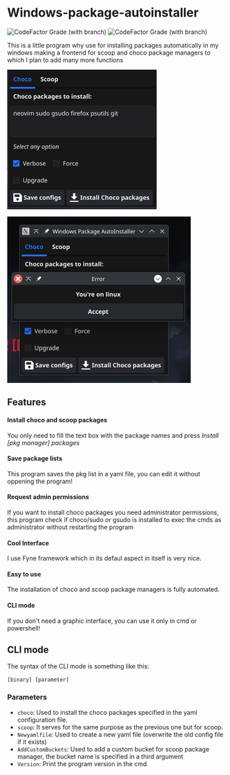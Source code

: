 # Windows-package-autoinstaller

![CodeFactor Grade (with branch)](https://img.shields.io/codefactor/grade/github/Tom5521/Windows-package-autoinstaller/dev?label=Code%20Quality%20dev%20branch)
![CodeFactor Grade (with branch)](https://img.shields.io/codefactor/grade/github/Tom5521/Windows-package-autoinstaller/master?label=Code%20Quality%20master%20branch)




This is a little program why use for installing packages automatically in my windows making a frontend for scoop and choco package managers to which I plan to add many more functions

![A screenshot of the program](./Assets/Screenshot1.png)

![Other screenshot!](./Assets/Screenshot2.png) 

## Features

#### Install choco and scoop packages

You only need to fill the text box with the package names and press *Install [pkg manager] packages*

#### Save package lists

This program saves the pkg list in a yaml file, you can edit it without oppening the program!

#### Request admin permissions

If you want to install choco packages you need administrator permissions, this program check if choco/sudo or gsudo is installed to exec the cmds as administrator without restarting the program

#### Cool Interface

I use Fyne framework which in its defaul aspect in itself is very nice.

#### Easy to use

The installation of choco and scoop package managers is fully automated.

#### CLI mode

If you don't need a graphic interface, you can use it only in cmd or powershell!

## CLI mode

The syntax of the CLI mode is something like this:


```
[binary] [parameter]
```
### Parameters

- `choco`: Used to install the choco packages specified in the yaml configuration file.
- `scoop`: It serves for the same purpose as the previous one but for scoop.
- `Newyamlfile`: Used to create a new yaml file (overwrite the old config file if it exists)
- `AddCustomBuckets`: Used to add a custom bucket for scoop package manager, the bucket name is specified in a third argument
- `Version`: Print the program version in the cmd
